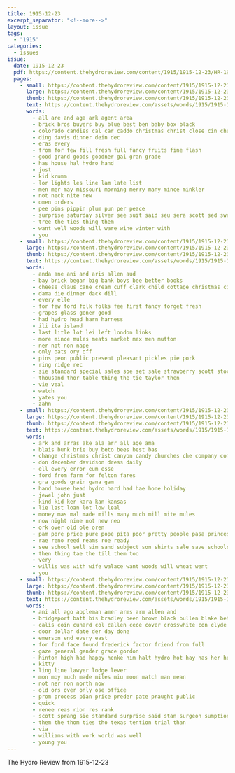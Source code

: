 ```yaml
---
title: 1915-12-23
excerpt_separator: "<!--more-->"
layout: issue
tags:
  - "1915"
categories:
  - issues
issue:
  date: 1915-12-23
  pdf: https://content.thehydroreview.com/content/1915/1915-12-23/HR-1915-12-23.pdf
  pages:
    - small: https://content.thehydroreview.com/content/1915/1915-12-23/small/HR-1915-12-23-01.jpg
      large: https://content.thehydroreview.com/content/1915/1915-12-23/large/HR-1915-12-23-01.jpg
      thumb: https://content.thehydroreview.com/content/1915/1915-12-23/thumbnails/HR-1915-12-23-01.jpg
      text: https://content.thehydroreview.com/assets/words/1915/1915-12-23/HR-1915-12-23-01.txt
      words:
        - all are and aga ark agent area
        - brick bros buyers buy blue best ben baby box black
        - colorado candies cal car caddo christmas christ close cin chuck cases combs can come county
        - ding davis dinner dein dec
        - eras every
        - from for few fill fresh full fancy fruits fine flash
        - good grand goods goodner gai gran grade
        - has house hal hydro hand
        - just
        - kid krumm
        - lor lights les line lam late list
        - men mer may missouri morning merry many mince minkler
        - not neck nite new
        - omen orders
        - pee pins pippin plum pun per peace
        - surprise saturday silver see suit said seu sera scott sed swe sack sap stock sia sheriff store staple
        - tree the ties thing them
        - want well woods will ware wine winter with
        - you
    - small: https://content.thehydroreview.com/content/1915/1915-12-23/small/HR-1915-12-23-02.jpg
      large: https://content.thehydroreview.com/content/1915/1915-12-23/large/HR-1915-12-23-02.jpg
      thumb: https://content.thehydroreview.com/content/1915/1915-12-23/thumbnails/HR-1915-12-23-02.jpg
      text: https://content.thehydroreview.com/assets/words/1915/1915-12-23/HR-1915-12-23-02.txt
      words:
        - anda ane ani and aris allen aud
        - bay brick began big bank boys bee better books
        - cheese claus cane cream cuff clark child cottage christmas city can
        - dama die dinner dack dill
        - every elle
        - for few ford folk folks fee first fancy forget fresh
        - grapes glass gener good
        - had hydro head harn harness
        - ili ita island
        - last litle lot lei left london links
        - more mince mules meats market mex men mutton
        - ner not non nape
        - only oats ory off
        - pins peon public present pleasant pickles pie pork
        - ring ridge rec
        - sie standard special sales soe set sale strawberry scott stockton see store service
        - thousand thor table thing the tie taylor then
        - vie veal
        - watch
        - yates you
        - zahn
    - small: https://content.thehydroreview.com/content/1915/1915-12-23/small/HR-1915-12-23-03.jpg
      large: https://content.thehydroreview.com/content/1915/1915-12-23/large/HR-1915-12-23-03.jpg
      thumb: https://content.thehydroreview.com/content/1915/1915-12-23/thumbnails/HR-1915-12-23-03.jpg
      text: https://content.thehydroreview.com/assets/words/1915/1915-12-23/HR-1915-12-23-03.txt
      words:
        - ark and arras ake ala arr all age ama
        - blais bunk brie buy beto bees best bas
        - change christmas christ canyon candy churches che company come
        - don december davidson dress daily
        - ell every error eum esse
        - ford from farm for felton fares
        - gra goods grain gana gam
        - hand house head hydro hard had hae hone holiday
        - jewel john just
        - kind kid ker kara kan kansas
        - lie last loan lot low leal
        - money mas mal made mills many much mill mite mules
        - now night nine not new neo
        - ork over old ole oren
        - pam pore price pure pope pita poor pretty people pasa princess
        - rae reno reed reams roe ready
        - see school sell sim sand subject son shirts sale save schools safe sams
        - then thing tae the till them too
        - very
        - willis was with wife walace want woods will wheat went
        - you
    - small: https://content.thehydroreview.com/content/1915/1915-12-23/small/HR-1915-12-23-04.jpg
      large: https://content.thehydroreview.com/content/1915/1915-12-23/large/HR-1915-12-23-04.jpg
      thumb: https://content.thehydroreview.com/content/1915/1915-12-23/thumbnails/HR-1915-12-23-04.jpg
      text: https://content.thehydroreview.com/assets/words/1915/1915-12-23/HR-1915-12-23-04.txt
      words:
        - ani all ago appleman amer arms arm allen and
        - bridgeport batt bis bradley been brown black bullen blake bet but bot ber bither bowels better best
        - calis coin cunard col callen cece cover crosswhite con clyde count chas
        - door dollar date der day done
        - emerson end every east
        - for ford face found frederick factor friend from full
        - gaze general gender grace gordon
        - hinton high had happy henke him halt hydro hot hay has her hough
        - kitty
        - ling line lawyer lodge lever
        - mon moy much made miles miu moon match man mean
        - not ner non north now
        - old ors over only ose office
        - prom process pian price preder pate praught public
        - quick
        - renee reas rion res rank
        - scott sprang sie standard surprise said stan surgeon sumption san saturday sul stand sell steelman shall sergeant
        - them the thom ties tho texas tention trial than
        - via
        - williams with work world was well
        - young you
---
```


The Hydro Review from 1915-12-23

<!--more-->

